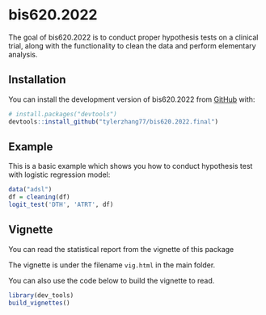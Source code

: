 
# bis620.2022

The goal of bis620.2022 is to conduct proper hypothesis tests on a
clinical trial, along with the functionality to clean the data and
perform elementary analysis.

## Installation

You can install the development version of bis620.2022 from
[GitHub](https://github.com/) with:

``` r
# install.packages("devtools")
devtools::install_github("tylerzhang77/bis620.2022.final")
```

## Example

This is a basic example which shows you how to conduct hypothesis test
with logistic regression model:

``` r
data("adsl")
df = cleaning(df)
logit_test('DTH', 'ATRT', df)
```

## Vignette

You can read the statistical report from the vignette of this package

The vignette is under the filename `vig.html` in the main folder.

You can also use the code below to build the vignette to read.

``` r
library(dev_tools)
build_vignettes()
```
